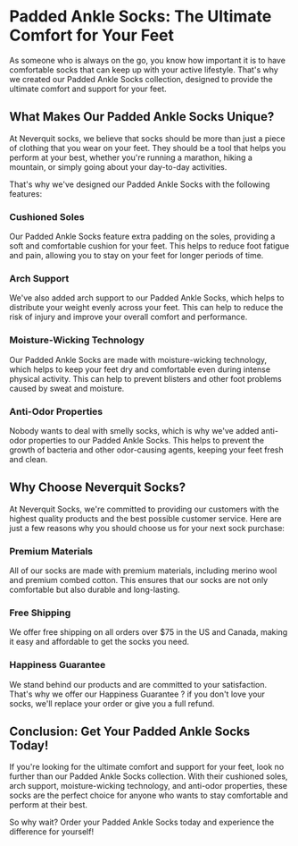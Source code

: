 # Padded Ankle Socks: The Ultimate Comfort for Your Feet

As someone who is always on the go, you know how important it is to have comfortable socks that can keep up with your active lifestyle. That's why we created our Padded Ankle Socks collection, designed to provide the ultimate comfort and support for your feet.

## What Makes Our Padded Ankle Socks Unique?

At Neverquit socks, we believe that socks should be more than just a piece of clothing that you wear on your feet. They should be a tool that helps you perform at your best, whether you're running a marathon, hiking a mountain, or simply going about your day-to-day activities.

That's why we've designed our Padded Ankle Socks with the following features:

### Cushioned Soles

Our Padded Ankle Socks feature extra padding on the soles, providing a soft and comfortable cushion for your feet. This helps to reduce foot fatigue and pain, allowing you to stay on your feet for longer periods of time.

### Arch Support

We've also added arch support to our Padded Ankle Socks, which helps to distribute your weight evenly across your feet. This can help to reduce the risk of injury and improve your overall comfort and performance.

### Moisture-Wicking Technology

Our Padded Ankle Socks are made with moisture-wicking technology, which helps to keep your feet dry and comfortable even during intense physical activity. This can help to prevent blisters and other foot problems caused by sweat and moisture.

### Anti-Odor Properties

Nobody wants to deal with smelly socks, which is why we've added anti-odor properties to our Padded Ankle Socks. This helps to prevent the growth of bacteria and other odor-causing agents, keeping your feet fresh and clean.

## Why Choose Neverquit Socks?

At Neverquit Socks, we're committed to providing our customers with the highest quality products and the best possible customer service. Here are just a few reasons why you should choose us for your next sock purchase:

### Premium Materials

All of our socks are made with premium materials, including merino wool and premium combed cotton. This ensures that our socks are not only comfortable but also durable and long-lasting.

### Free Shipping

We offer free shipping on all orders over $75 in the US and Canada, making it easy and affordable to get the socks you need.

### Happiness Guarantee

We stand behind our products and are committed to your satisfaction. That's why we offer our Happiness Guarantee ? if you don't love your socks, we'll replace your order or give you a full refund.

## Conclusion: Get Your Padded Ankle Socks Today!

If you're looking for the ultimate comfort and support for your feet, look no further than our Padded Ankle Socks collection. With their cushioned soles, arch support, moisture-wicking technology, and anti-odor properties, these socks are the perfect choice for anyone who wants to stay comfortable and perform at their best.

So why wait? Order your Padded Ankle Socks today and experience the difference for yourself!